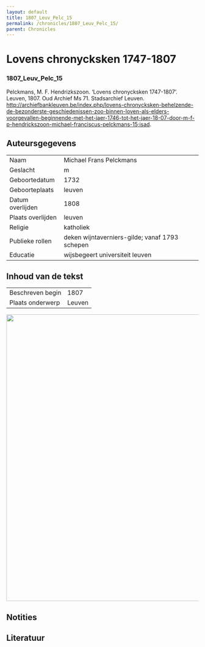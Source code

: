 ```yaml
---
layout: default
title: 1807_Leuv_Pelc_15
permalink: /chronicles/1807_Leuv_Pelc_15/
parent: Chronicles
--- 
```



# Lovens chronycksken 1747-1807 

### 1807_Leuv_Pelc_15 

Pelckmans, M. F. Hendrizkszoon. ‘Lovens chronycksken 1747-1807’. Leuven, 1807. Oud Archief Ms 71. Stadsarchief Leuven. http://archiefbankleuven.be/index.php/lovens-chronycksken-behelzende-de-bezonderste-geschiedenissen-zoo-binnen-loven-als-elders-voorgevallen-beginnende-met-het-jaer-1746-tot-het-jaer-18-07-door-m-f-p-hendrickszoon-michael-franciscus-pelckmans-15;isad. 

## Auteursgegevens 

| | | 
| --------------- | --------------- | 
| Naam | Michael Frans Pelckmans | 
| Geslacht | m | 
| Geboortedatum | 1732 | 
| Geboorteplaats | leuven | 
| Datum overlijden | 1808 | 
| Plaats overlijden | leuven | 
| Religie | katholiek | 
| Publieke rollen | deken wijntaverniers-gilde; vanaf 1793 schepen | 
| Educatie | wijsbegeert universiteit leuven | 

## Inhoud van de tekst 

| | | 
| --------------- | --------------- | 
| Beschreven begin | 1807 | 
| Plaats onderwerp | Leuven | 

[<img src="..\..\barplots_chronicles\1807_Leuv_Pelc_15.jpg" width="750"/>](..\..\barplots_chronicles\1807_Leuv_Pelc_15.jpg) 

## Notities 

## Literatuur 

